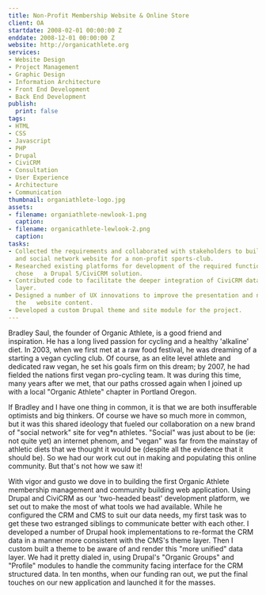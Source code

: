 ```yaml
---
title: Non-Profit Membership Website & Online Store
client: OA
startdate: 2008-02-01 00:00:00 Z
enddate: 2008-12-01 00:00:00 Z
website: http://organicathlete.org
services:
- Website Design
- Project Management
- Graphic Design
- Information Architecture
- Front End Development
- Back End Development
publish:
  print: false
tags:
- HTML
- CSS
- Javascript
- PHP
- Drupal
- CiviCRM
- Consultation
- User Experience
- Architecture
- Communication
thumbnail: organiathlete-logo.jpg
assets:
- filename: organiathlete-newlook-1.png
  caption: 
- filename: organicathlete-lewlook-2.png
  caption: 
tasks:
- Collected the requirements and collaborated with stakeholders to build a membership   management
  and social network website for a non-profit sports-club.
- Researched existing platforms for development of the required functionality, and
  chose   a Drupal 5/CiviCRM solution.
- Contributed code to facilitate the deeper integration of CiviCRM data into the Drupal   presentation
  layer.
- Designed a number of UX innovations to improve the presentation and navigation of
  the   website content.
- Developed a custom Drupal theme and site module for the project.
---
```


Bradley Saul, the founder of Organic Athlete, is a good friend and inspiration. He has a long lived passion for cycling and a healthy 'alkaline' diet. In 2003, when we first met at a raw food festival, he was dreaming of a starting a vegan cycling club. Of course, as an elite level athlete and dedicated raw vegan, he set his goals firm on this dream; by 2007, he had fielded the nations first vegan pro-cycling team. It was during this time, many years after we met, that our paths crossed again when I joined up with a local "Organic Athlete" chapter in Portland Oregon.

If Bradley and I have one thing in common, it is that we are both insufferable optimists and big thinkers. Of course we have so much more in common, but it was this shared ideology that fueled our collaboration on a new brand of "social network" site for veg\*n athletes. "Social" was just about to be (ie: not quite yet) an internet phenom, and "vegan" was far from the mainstay of athletic diets that we thought it would be (despite all the evidence that it should be). So we had our work cut out in making and populating this online community. But that's not how we saw it!

With vigor and gusto we dove in to building the first Organic Athlete membership management and community building web application. Using Drupal and CiviCRM as our 'two-headed beast' development platform, we set out to make the most of what tools we had available. While he configured the CRM and CMS to suit our data needs, my first task was to get these two estranged siblings to communicate better with each other. I developed a number of Drupal hook implementations to re-format the CRM data in a manner more consistent with the CMS's theme layer. Then I custom built a theme to be aware of and render this "more unified" data layer. We had it pretty dialed in, using Drupal's "Organic Groups" and "Profile" modules to handle the community facing interface for the CRM structured data. In ten months, when our funding ran out, we put the final touches on our new application and launched it for the masses.

